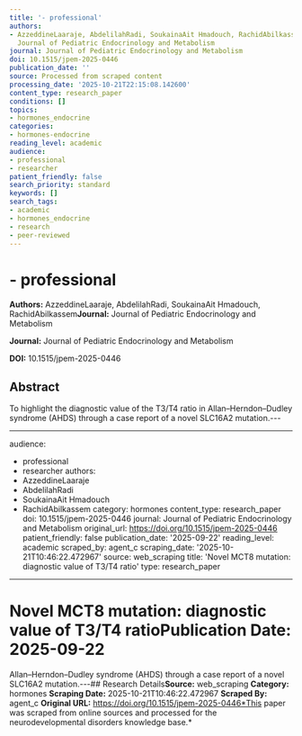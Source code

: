 ```yaml
---
title: '- professional'
authors:
- AzzeddineLaaraje, AbdelilahRadi, SoukainaAit Hmadouch, RachidAbilkassem**Journal:**
  Journal of Pediatric Endocrinology and Metabolism
journal: Journal of Pediatric Endocrinology and Metabolism
doi: 10.1515/jpem-2025-0446
publication_date: ''
source: Processed from scraped content
processing_date: '2025-10-21T22:15:08.142600'
content_type: research_paper
conditions: []
topics:
- hormones_endocrine
categories:
- hormones-endocrine
reading_level: academic
audience:
- professional
- researcher
patient_friendly: false
search_priority: standard
keywords: []
search_tags:
- academic
- hormones_endocrine
- research
- peer-reviewed
---
```


# - professional

**Authors:** AzzeddineLaaraje, AbdelilahRadi, SoukainaAit Hmadouch, RachidAbilkassem**Journal:** Journal of Pediatric Endocrinology and Metabolism

**Journal:** Journal of Pediatric Endocrinology and Metabolism

**DOI:** 10.1515/jpem-2025-0446

## Abstract

To highlight the diagnostic value of the T3/T4 ratio in
Allan–Herndon–Dudley syndrome
(AHDS) through a case report of a novel
SLC16A2
mutation.---

---
audience:
- professional
- researcher
authors:
- AzzeddineLaaraje
- AbdelilahRadi
- SoukainaAit Hmadouch
- RachidAbilkassem
category: hormones
content_type: research_paper
doi: 10.1515/jpem-2025-0446
journal: Journal of Pediatric Endocrinology and Metabolism
original_url: https://doi.org/10.1515/jpem-2025-0446
patient_friendly: false
publication_date: '2025-09-22'
reading_level: academic
scraped_by: agent_c
scraping_date: '2025-10-21T10:46:22.472967'
source: web_scraping
title: 'Novel MCT8 mutation: diagnostic value of T3/T4 ratio'
type: research_paper
---
# Novel MCT8 mutation: diagnostic value of T3/T4 ratio**Publication Date:** 2025-09-22
Allan–Herndon–Dudley syndrome
(AHDS) through a case report of a novel
SLC16A2
mutation.---## Research Details**Source:** web_scraping
**Category:** hormones
**Scraping Date:** 2025-10-21T10:46:22.472967
**Scraped By:** agent_c
**Original URL:** https://doi.org/10.1515/jpem-2025-0446*This paper was scraped from online sources and processed for the neurodevelopmental disorders knowledge base.*